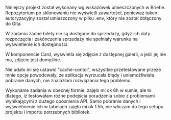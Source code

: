 Niniejszy projekt został wykonany wg wskazówek umieszczonych w Briefie.
Repozytorium po sklonowaniu nie wyświetli zawartości, ponieważ token autoryzacyjny został umieszczony w pliku .env, który nie został dołączony do Gita.

W zadaniu żadne bilety nie są dostępne do sprzedaży, gdyż ich daty rozpoczęcia i zakónczenia sprzedaży nie spełniały warunku na wyświetlenie ich dostępności.

W komponencie Card, wyświetla się zdjęcie z dostępnej galerii, a jeśli jej nie ma, zdjęcie jest domyślne.

Nie udało mi się ustawić "cache-contol", wszystkie przetestowane przeze mnie opcje powodowały, że aplikacja wyrzucała błędy i uniemożliwiała pobranie danych, nie znalazłam rozwiązania tego problemu.

Wykonanie zadania w obecnej formie, zajęło mi ok 6h w sumie, ale to dlatego, iż testowałam różne podejścia poradzenia sobie z problemami wynikającymi z dużego opóxnienia API. Samo pobranie danych i wyświetnienie ich w tabelach zajęło mi ok 1.5h, nie wliczam do tego setupu projektu i importu potrzebnych bibliotek.
